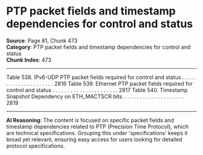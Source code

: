 # PTP packet fields and timestamp dependencies for control and status

**Source**: Page 81, Chunk 473  
**Category**: PTP packet fields and timestamp dependencies for control and status  
**Chunk Index**: 473

---

Table 538. IPv6-UDP PTP packet fields required for control and status . . . . . . . . . . . . . . . . . . . . . 2816
Table 539. Ethernet PTP packet fields required for control and status . . . . . . . . . . . . . . . . . . . . . . 2817
Table 540. Timestamp Snapshot Dependency on ETH_MACTSCR bits. . . . . . . . . . . . . . . . . . . . . 2819

---

**AI Reasoning**: The content is focused on specific packet fields and timestamp dependencies related to PTP (Precision Time Protocol), which are technical specifications. Grouping this under 'specifications' keeps it broad yet relevant, ensuring easy access for users looking for detailed protocol specifications.
